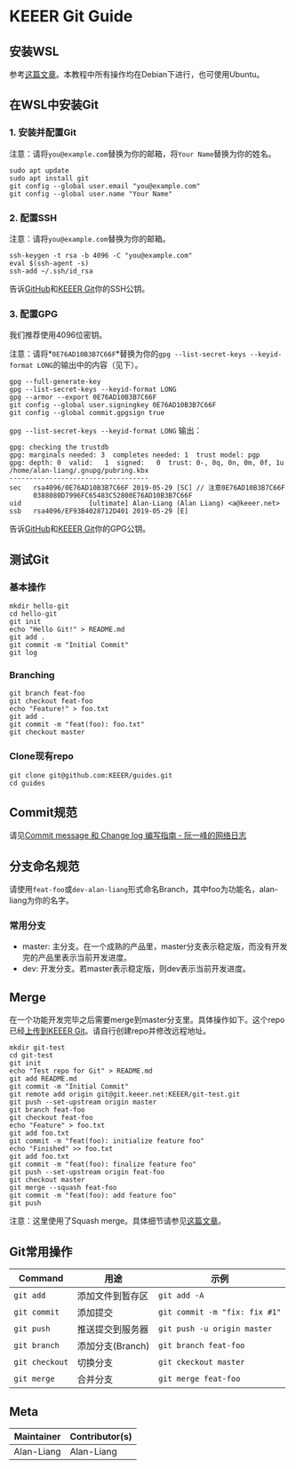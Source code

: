 KEEER Git Guide
===============

## 安装WSL
参考[这篇文章](https://zhuanlan.zhihu.com/p/34885182)。本教程中所有操作均在Debian下进行，也可使用Ubuntu。

## 在WSL中安装Git
### 1. 安装并配置Git
注意：请将`you@example.com`替换为你的邮箱，将`Your Name`替换为你的姓名。
```
sudo apt update
sudo apt install git
git config --global user.email "you@example.com"
git config --global user.name "Your Name"
```

### 2. 配置SSH
注意：请将`you@example.com`替换为你的邮箱。

```
ssh-keygen -t rsa -b 4096 -C "you@example.com"
eval $(ssh-agent -s)
ssh-add ~/.ssh/id_rsa
```

告诉[GitHub](https://github.com/settings/keys)和[KEEER Git](https://webgit.keeer.net/user/settings/keys)你的SSH公钥。

### 3. 配置GPG
我们推荐使用4096位密钥。

注意：请将*`0E76AD10B3B7C66F`*替换为你的`gpg --list-secret-keys --keyid-format LONG`的输出中的内容（见下）。

```
gpg --full-generate-key
gpg --list-secret-keys --keyid-format LONG
gpg --armor --export 0E76AD10B3B7C66F
git config --global user.signingkey 0E76AD10B3B7C66F
git config --global commit.gpgsign true
```

`gpg --list-secret-keys --keyid-format LONG` 输出：

```
gpg: checking the trustdb
gpg: marginals needed: 3  completes needed: 1  trust model: pgp
gpg: depth: 0  valid:   1  signed:   0  trust: 0-, 0q, 0n, 0m, 0f, 1u
/home/alan-liang/.gnupg/pubring.kbx
-----------------------------------
sec   rsa4096/0E76AD10B3B7C66F 2019-05-29 [SC] // 注意0E76AD10B3B7C66F
      0388080D7996FC65483C52800E76AD10B3B7C66F
uid                 [ultimate] Alan-Liang (Alan Liang) <a@keeer.net>
ssb   rsa4096/EF93B4028712D401 2019-05-29 [E]
```

告诉[GitHub](https://github.com/settings/keys)和[KEEER Git](https://webgit.keeer.net/user/settings/keys)你的GPG公钥。

## 测试Git
### 基本操作
```
mkdir hello-git
cd hello-git
git init
echo "Hello Git!" > README.md
git add .
git commit -m "Initial Commit"
git log
```

### Branching
```
git branch feat-foo
git checkout feat-foo
echo "Feature!" > foo.txt
git add .
git commit -m "feat(foo): foo.txt"
git checkout master
```

### Clone现有repo
```
git clone git@github.com:KEEER/guides.git
cd guides
```

## Commit规范
请见[Commit message 和 Change log 编写指南 - 阮一峰的网络日志](http://www.ruanyifeng.com/blog/2016/01/commit_message_change_log.html)

## 分支命名规范
请使用`feat-foo`或`dev-alan-liang`形式命名Branch，其中foo为功能名，alan-liang为你的名字。

### 常用分支
- master: 主分支。在一个成熟的产品里，master分支表示稳定版，而没有开发完的产品里表示当前开发进度。
- dev: 开发分支。若master表示稳定版，则dev表示当前开发进度。

## Merge
在一个功能开发完毕之后需要merge到master分支里。具体操作如下。这个repo已经[上传到KEEER Git](https://webgit.keeer.net/KEEER/git-test)。请自行创建repo并修改远程地址。

```
mkdir git-test
cd git-test
git init
echo "Test repo for Git" > README.md
git add README.md
git commit -m "Initial Commit"
git remote add origin git@git.keeer.net:KEEER/git-test.git
git push --set-upstream origin master
git branch feat-foo
git checkout feat-foo
echo "Feature" > foo.txt
git add foo.txt
git commit -m "feat(foo): initialize feature foo"
echo "Finished" >> foo.txt
git add foo.txt
git commit -m "feat(foo): finalize feature foo"
git push --set-upstream origin feat-foo
git checkout master
git merge --squash feat-foo
git commit -m "feat(foo): add feature foo"
git push
```

注意：这里使用了Squash merge。具体细节请参见[这篇文章](https://www.jianshu.com/p/58a166f24c81)。

## Git常用操作
| Command        | 用途           | 示例                           |
| -------------- | ------------ | ---------------------------- |
| `git add`      | 添加文件到暂存区     | `git add -A`                 |
| `git commit`   | 添加提交         | `git commit -m "fix: fix #1"`|
| `git push`     | 推送提交到服务器     | `git push -u origin master`  |
| `git branch`   | 添加分支(Branch) | `git branch feat-foo`        |
| `git checkout` | 切换分支         | `git ckeckout master`        |
| `git merge`    | 合并分支         | `git merge feat-foo`         |

## Meta
| Maintainer | Contributor(s) |
| ---------- | -------------- |
| Alan-Liang | Alan-Liang     |
